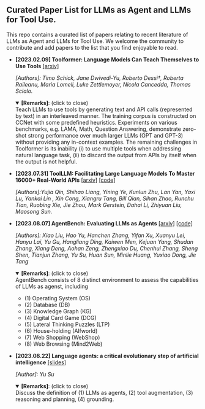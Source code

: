 ## Curated Paper List for LLMs as Agent and LLMs for Tool Use.

This repo contains a curated list of papers relating to recent literature of LLMs as Agent and LLMs for Tool Use. We welcome the community to contribute and add papers to the list that you find enjoyable to read.


* **[2023.02.09] Toolformer: Language Models Can Teach Themselves to Use Tools** [[arxiv]](https://arxiv.org/abs/2302.04761) 

  _[Authors]: Timo Schick, Jane Dwivedi-Yu, Roberto Dessì†, Roberta Raileanu, Maria Lomeli, Luke Zettlemoyer, Nicola Cancedda, Thomas Scialo._

  <details open>
  <summary><b>[Remarks]</b>: (click to close)</summary>
    Teach LLMs to use tools by generating text and API calls (represented by text) in an interleaved manner. The training corpus is constructed on CCNet with some predefined heuristics. Experiments on various benchmarks, e.g. LAMA, Math, Question Answering, demonstrate zero-shot strong performance over much larger LLMs (OPT and GPT-3) without providing any in-context examples. The remaining challenges in Toolformer is its inability (i) to use multiple tools when addressing natural language task, (ii) to discard the output from APIs by itself when the output is not helpful.
  </details>

* **[2023.07.31] ToolLLM: Facilitating Large Language Models To Master 16000+ Real-World APIs** [[arxiv]](https://arxiv.org/abs/2307.16789) [[code]](https://github.com/OpenBMB/ToolBench)

  _[Authors]:Yujia Qin, Shihao Liang, Yining Ye, Kunlun Zhu, Lan Yan, Yaxi Lu, Yankai Lin , Xin Cong, Xiangru Tang, Bill Qian, Sihan Zhao, Runchu Tian, Ruobing Xie, Jie Zhou, Mark Gerstein, Dahai Li, Zhiyuan Liu, Maosong Sun._
  

* **[2023.08.07] AgentBench: Evaluating LLMs as Agents** [[arxiv]](https://arxiv.org/abs/2308.03688) [[code]](https://github.com/THUDM/AgentBench)

  _[Authors]: Xiao Liu, Hao Yu, Hanchen Zhang, Yifan Xu, Xuanyu Lei, Hanyu Lai, Yu Gu, Hangliang Ding, Kaiwen Men, Kejuan Yang, Shudan Zhang, Xiang Deng, Aohan Zeng, Zhengxiao Du, Chenhui Zhang, Sheng Shen, Tianjun Zhang,
Yu Su, Huan Sun, Minlie Huang, Yuxiao Dong, Jie Tang_

  <details open>
  <summary><b>[Remarks]</b>: (click to close)</summary>
    AgentBench consists of 8 distinct environment to assess the capabilities of LLMs as agenst, including
    
    * (1) Operating System (OS)
    * (2) Database (DB)
    * (3) Knowledge Graph (KG)
    * (4) Digital Card Game (DCG)
    * (5) Lateral Thinking Puzzles (LTP)
    * (6) House-holding (Alfworld)
    * (7) Web Shopping (WebShop)
    * (8) Web Browsing (Mind2Web)
  </details>

  

* **[2023.08.22] Language agents: a critical evolutionary step of artificial intelligence** [[slides]](https://lfs.aminer.cn/misc/language_agents_YuSu.pdf)

  _[Author]: Yu Su_

  <details open>
  <summary><b>[Remarks]</b>: (click to close)</summary>
    Discuss the definition of (1) LLMs as agents, (2) tool augmentation, (3) reasoning and planning, (4) grounding.
  </details>
